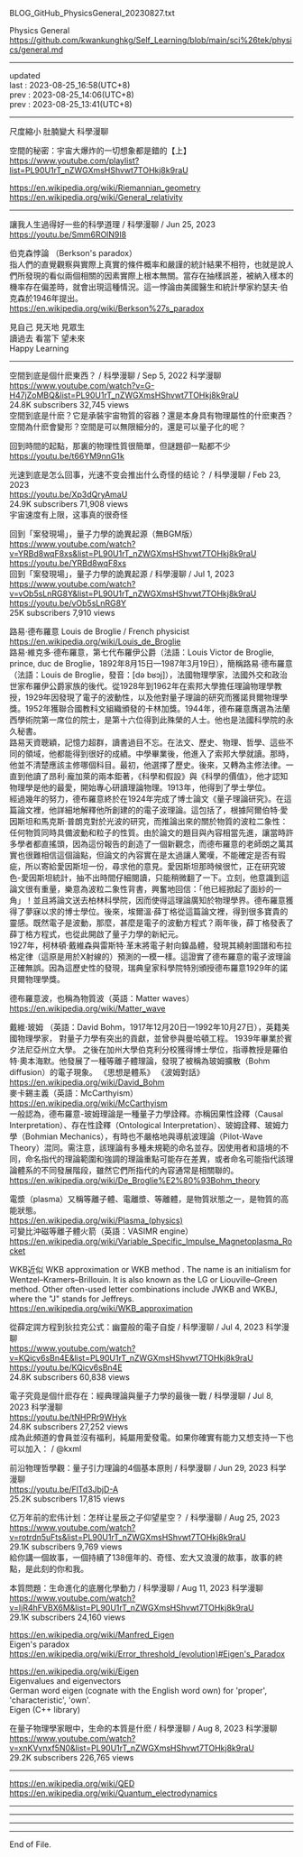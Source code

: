     
BLOG_GitHub_PhysicsGeneral_20230827.txt  
  
Physics General  
  https://github.com/kwankunghkg/Self_Learning/blob/main/sci%26tek/physics/general.md  
  
----------------------------------------  
  
updated  
last : 2023-08-25_16:58(UTC+8)  
prev : 2023-08-25_14:06(UTC+8)  
prev : 2023-08-25_13:41(UTC+8)  
  
  
----------------------------------------  
  
尺度縮小 肚腩變大 科學漫聊  
  
空間的秘密：宇宙大爆炸的一切想象都是錯的【上】   
  https://www.youtube.com/playlist?list=PL90U1rT_nZWGXmsHShvwt7TOHkj8k9raU  
  
  
  
  https://en.wikipedia.org/wiki/Riemannian_geometry  
  https://en.wikipedia.org/wiki/General_relativity  
  
  
  
  
----------------------------------------  
  
讓我人生過得好一些的科學道理 / 科學漫聊 / Jun 25, 2023  
  https://youtu.be/Smm6ROlN9l8  

伯克森悖論 （Berkson's paradox）  
	指人們的直覺觀察與實際上真實的條件概率和嚴謹的統計結果不相符，也就是說人們所發現的看似兩個相關的因素實際上根本無關。當存在抽樣誤差，被納入樣本的機率存在偏差時，就會出現這種情況。這一悖論由美國醫生和統計學家約瑟夫·伯克森於1946年提出。  
  https://en.wikipedia.org/wiki/Berkson%27s_paradox  
  
見自己 見天地 見眾生  
讀過去 看當下 望未來  
Happy Learning  
  
  
----------------------------------------  
  
空間到底是個什麽東西？ / 科學漫聊 /  Sep 5, 2022  科学漫聊  
  https://www.youtube.com/watch?v=G-H47jZoMBQ&list=PL90U1rT_nZWGXmsHShvwt7TOHkj8k9raU  
24.8K subscribers  32,745 views  
空間到底是什麽？它是承裝宇宙物質的容器？還是本身具有物理屬性的什麽東西？空間為什麽會變形？空間是可以無限細分的，還是可以量子化的呢？  
  
回到時間的起點，那裏的物理性質很簡單，但謎題卻一點都不少  
  https://youtu.be/t66YM9nnG1k  
  
光速到底是怎么回事，光速不变会推出什么奇怪的结论？ / 科學漫聊 /  Feb 23, 2023    
  https://youtu.be/Xp3dQryAmaU  
24.9K subscribers  71,908 views  
宇宙速度有上限，这事真的很奇怪  
  
回到「案發現場」，量子力學的詭異起源（無BGM版）  
  https://www.youtube.com/watch?v=YRBd8wqF8xs&list=PL90U1rT_nZWGXmsHShvwt7TOHkj8k9raU  
  https://youtu.be/YRBd8wqF8xs  
回到「案發現場」，量子力學的詭異起源 / 科學漫聊 /  Jul 1, 2023    
  https://www.youtube.com/watch?v=vOb5sLnRG8Y&list=PL90U1rT_nZWGXmsHShvwt7TOHkj8k9raU  
  https://youtu.be/vOb5sLnRG8Y  
25K subscribers  7,910 views  
  
路易·德布羅意 Louis de Broglie / French physicist  
  https://en.wikipedia.org/wiki/Louis_de_Broglie  
	路易·維克多·德布羅意，第七代布羅伊公爵（法語：Louis Victor de Broglie, prince, duc de Broglie，1892年8月15日—1987年3月19日），簡稱路易·德布羅意（法語：Louis de Broglie，發音：[də bʁɔj]），法國物理學家，法國外交和政治世家布羅伊公爵家族的後代。從1928年到1962年在索邦大學擔任理論物理學教授，1929年因發現了電子的波動性，以及他對量子理論的研究而獲諾貝爾物理學獎。1952年獲聯合國教科文組織頒發的卡林加獎。1944年，德布羅意膺選為法蘭西學術院第一席位的院士，是第十六位得到此殊榮的人士。他也是法國科學院的永久秘書。  
	路易天資聰穎，記憶力超群，讀書過目不忘。在法文、歷史、物理、哲學、這些不同的領域，他都能得到很好的成績。中學畢業後，他進入了索邦大學就讀。那時，他並不清楚應該主修哪個科目。最初，他選擇了歷史。後來，又轉為主修法律。一直到他讀了昂利·龐加萊的兩本鉅著，《科學和假設》與《科學的價值》，他才認知物理學是他的最愛，開始專心研讀理論物理。1913年，他得到了學士學位。  
	經過幾年的努力，德布羅意終於在1924年完成了博士論文《量子理論研究》。在這篇論文裡，他詳細地解釋他所創建的的電子波理論。這包括了，根據阿爾伯特·愛因斯坦和馬克斯·普朗克對於光波的研究，而推論出來的關於物質的波粒二象性：任何物質同時具備波動和粒子的性質。由於論文的題目與內容相當先進，讓當時許多學者都直搖頭，因為這份報告的創造了一個新觀念，而德布羅意的老師朗之萬其實也很難相信這個論點，但論文的內容實在是太過讓人驚嘆，不能確定是否有瑕疵，所以寄給愛因斯坦一份，尋求他的意見。愛因斯坦那時候很忙，正在研究玻色-愛因斯坦統計，抽不出時間仔細閱讀，只能稍微翻了一下。立刻，他意識到這論文很有重量，樂意為波粒二象性背書，興奮地回信：「他已經掀起了面紗的一角」！並且將論文送去柏林科學院，因而使得這理論廣知於物理學界。德布羅意獲得了夢寐以求的博士學位。後來，埃爾溫·薛丁格從這篇論文裡，得到很多寶貴的靈感。既然電子是波動，那麼，甚麼是電子的波動方程式？兩年後，薛丁格發表了薛丁格方程式，也從此開啟了量子力學的新紀元。  
	1927年，柯林頓·戴維森與雷斯特·革末將電子射向鎳晶體，發現其繞射圖譜和布拉格定律（這原是用於X射線的）預測的一模一樣。這證實了德布羅意的電子波理論正確無誤。因為這歷史性的發現，瑞典皇家科學院特別頒授德布羅意1929年的諾貝爾物理學獎。  
  
德布羅意波，也稱為物質波（英語：Matter waves）  
  https://en.wikipedia.org/wiki/Matter_wave  
  
戴維·玻姆 （英語：David Bohm，1917年12月20日—1992年10月27日），英籍美國物理學家， 對量子力學有突出的貢獻，並曾參與曼哈頓工程。 1939年畢業於賓夕法尼亞州立大學。 之後在加州大學伯克利分校獲得博士學位，指導教授是羅伯特·奧本海默。他發展了一種等離子體理論，發現了被稱為玻姆擴散（Bohm diffusion）的電子現象。 《思想是體系》 《波姆對話》  
  https://en.wikipedia.org/wiki/David_Bohm  
麥卡錫主義（英語：McCarthyism）  
  https://en.wikipedia.org/wiki/McCarthyism  
一般認為，德布羅意-玻姆理論是一種量子力學詮釋。亦稱因果性詮釋（Causal Interpretation）、存在性詮釋（Ontological Interpretation）、玻姆詮釋、玻姆力學（Bohmian Mechanics），有時也不嚴格地與導航波理論（Pilot-Wave Theory）混同。需注意，該理論有多種未規範的命名並存。因使用者和語境的不同，命名指代的理論範圍和強調的理論重點可能存在差異，或者命名可能指代該理論體系的不同發展階段，雖然它們所指代的內容通常是相關聯的。  
  https://en.wikipedia.org/wiki/De_Broglie%E2%80%93Bohm_theory  
  
電漿（plasma）又稱等離子體、電離漿、等離體，是物質狀態之一，是物質的高能狀態。  
  https://en.wikipedia.org/wiki/Plasma_(physics)  
可變比沖磁等離子體火箭（英語：VASIMR engine）  
  https://en.wikipedia.org/wiki/Variable_Specific_Impulse_Magnetoplasma_Rocket  
  
WKB近似 WKB approximation or WKB method . The name is an initialism for Wentzel–Kramers–Brillouin. It is also known as the LG or Liouville–Green method. Other often-used letter combinations include JWKB and WKBJ, where the "J" stands for Jeffreys.  
  https://en.wikipedia.org/wiki/WKB_approximation  
  
  
  
從薛定諤方程到狄拉克公式：幽靈般的電子自旋 / 科學漫聊 / Jul 4, 2023  科学漫聊  
  https://www.youtube.com/watch?v=KQicv6sBn4E&list=PL90U1rT_nZWGXmsHShvwt7TOHkj8k9raU  
https://youtu.be/KQicv6sBn4E  
24.8K subscribers  60,838 views  
  
  
電子究竟是個什麽存在：經典理論與量子力學的最後一戰 / 科學漫聊 / Jul 8, 2023  科学漫聊  
  https://youtu.be/tNHPRr9WHyk  
24.8K subscribers  27,252 views  
成為此頻道的會員並沒有福利，純屬用愛發電。如果你確實有能力又想支持一下也可以加入：   / @kxml  
  
  
前沿物理哲學觀：量子引力理論的4個基本原則 / 科學漫聊 / Jun 29, 2023  科学漫聊  
  https://youtu.be/FlTd3JbjD-A  
25.2K subscribers  17,815 views  
  
  
亿万年前的宏伟计划：怎样让星辰之子仰望星空？ / 科學漫聊 /  Aug 25, 2023  
  https://www.youtube.com/watch?v=rotrdn5uFts&list=PL90U1rT_nZWGXmsHShvwt7TOHkj8k9raU  
29.1K subscribers  9,769 views  
	給你講一個故事，一個持續了138億年的、奇怪、宏大又浪漫的故事，故事的終點，是此刻的你和我。  
  
  
本質問題：生命進化的底層化學動力 / 科學漫聊 / Aug 11, 2023  科学漫聊  
  https://www.youtube.com/watch?v=IjR4hFVBX6M&list=PL90U1rT_nZWGXmsHShvwt7TOHkj8k9raU  
29.1K subscribers  24,160 views  
  
  https://en.wikipedia.org/wiki/Manfred_Eigen  
Eigen's paradox  
  https://en.wikipedia.org/wiki/Error_threshold_(evolution)#Eigen's_Paradox  
  
  https://en.wikipedia.org/wiki/Eigen  
	Eigenvalues and eigenvectors  
		German word eigen (cognate with the English word own) for 'proper', 'characteristic', 'own'.  
	Eigen (C++ library)  
  
在量子物理學家眼中，生命的本質是什麽 / 科學漫聊 / Aug 8, 2023  科学漫聊  
  https://www.youtube.com/watch?v=xnKVvnxf5N0&list=PL90U1rT_nZWGXmsHShvwt7TOHkj8k9raU  
29.2K subscribers  226,765 views  
  
  
----------------------------------------  
  
  https://en.wikipedia.org/wiki/QED  
  https://en.wikipedia.org/wiki/Quantum_electrodynamics  
  
  
----------------------------------------  
  
  
  
----------------------------------------  
  
  
  
----------------------------------------  
  
  
  
----------------------------------------  
End of File.  
